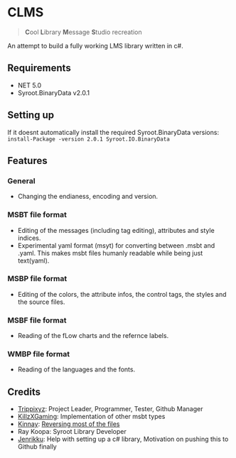 # CLMS
> <b>C</b>ool <b>L</b>ibrary <b>M</b>essage <b>S</b>tudio recreation

An attempt to build a fully working LMS library written in c#.

## Requirements
* NET 5.0
* Syroot.BinaryData v2.0.1

## Setting up
If it doesnt automatically install the required Syroot.BinaryData versions:
`install-Package -version 2.0.1 Syroot.IO.BinaryData`

## Features

### General
* Changing the endianess, encoding and version.

### MSBT file format
* Editing of the messages (including tag editing), attributes and style indices.
* Experimental yaml format (msyt) for converting between .msbt and .yaml. This makes msbt files humanly readable while being just text(yaml).

### MSBP file format
* Editing of the colors, the attribute infos, the control tags, the styles and the source files.

### MSBF file format
* Reading of the fLow charts and the refernce labels.

### WMBP file format
* Reading of the languages and the fonts.

## Credits
* [Trippixyz](https://github.com/Trippixyz): Project Leader, Programmer, Tester, Github Manager
* [KillzXGaming](https://github.com/KillzXGaming): Implementation of other msbt types
* [Kinnay](https://github.com/kinnay): [Reversing most of the files](https://github.com/Kinnay/Nintendo-File-Formats/wiki/LMS-File-Format)
* Ray Koopa: Syroot Library Developer
* [Jenrikku](https://github.com/Jenrikku): Help with setting up a c# library, Motivation on pushing this to Github finally
